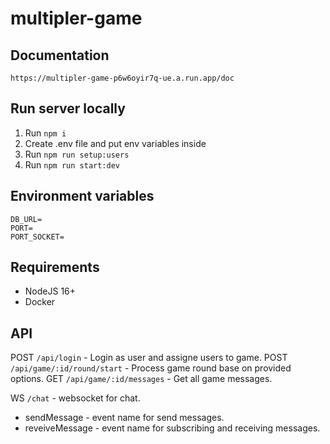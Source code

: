 # multipler-game

## Documentation
`https://multipler-game-p6w6oyir7q-ue.a.run.app/doc`


## Run server locally
1. Run `npm i`
2. Create .env file and put env variables inside
3. Run `npm run setup:users`
4. Run `npm run start:dev`

## Environment variables
```
DB_URL=
PORT=
PORT_SOCKET=
```

## Requirements
- NodeJS 16+
- Docker


## API
POST `/api/login` - Login as user and assigne users to game.
POST `/api/game/:id/round/start` - Process game round base on provided options.
GET `/api/game/:id/messages` - Get all game messages.

WS `/chat` - websocket for chat.
  - sendMessage - event name for send messages.
  - reveiveMessage - event name for subscribing and receiving messages.